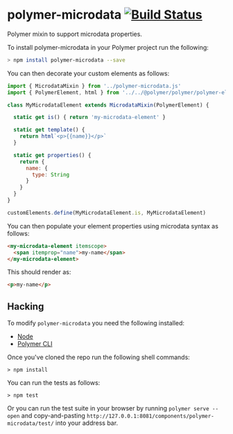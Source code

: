# polymer-microdata [![Build Status](https://travis-ci.org/rgladwell/polymer-microdata.svg?branch=master)](https://travis-ci.org/rgladwell/polymer-microdata)

Polymer mixin to support microdata properties.

To install polymer-microdata in your Polymer project run the following:

```sh
> npm install polymer-microdata --save
```

You can then decorate your custom elements as follows:

```js
import { MicrodataMixin } from '../polymer-microdata.js'
import { PolymerElement, html } from '../../@polymer/polymer/polymer-element.js'

class MyMicrodataElement extends MicrodataMixin(PolymerElement) {

  static get is() { return 'my-microdata-element' }

  static get template() {
    return html`<p>{{name}}</p>`
  }

  static get properties() {
    return {
      name: {
        type: String
      }
    }
  }
}

customElements.define(MyMicrodataElement.is, MyMicrodataElement)

```

You can then populate your element properties using microdata syntax as follows:


```html
<my-microdata-element itemscope>
  <span itemprop="name">my-name</span>
</my-microdata-element>
```

This should render as:

```html
<p>my-name</p>
```

## Hacking

To modify `polymer-microdata` you need the following installed:

  * [Node](https://nodejs.org/en/download/package-manager/)
  * [Polymer CLI](https://github.com/Polymer/tools/tree/master/packages/cli#installation)

Once you've cloned the repo run the following shell commands:

```shell
> npm install
```

You can run the tests as follows:

```shell
> npm test
```

Or you can run the test suite in your browser by running `polymer serve --open` and copy-and-pasting `http://127.0.0.1:8081/components/polymer-microdata/test/` into your address bar.
